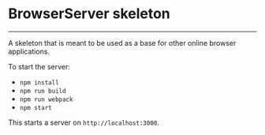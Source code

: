 # BrowserServer skeleton
---

A skeleton that is meant to be used as a base for other online browser applications.

To start the server:
- `npm install`
- `npm run build`
- `npm run webpack`
- `npm start`

This starts a server on `http://localhost:3000`.
